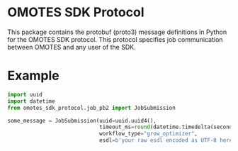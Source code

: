 # OMOTES SDK Protocol
This package contains the protobuf (proto3) message definitions in Python for the OMOTES SDK protocol.
This protocol specifies job communication between OMOTES and any user of the SDK.

# Example
```python
import uuid
import datetime
from omotes_sdk_protocol.job_pb2 import JobSubmission

some_message = JobSubmission(uuid=uuid.uuid4(),
                             timeout_ms=round(datetime.timedelta(seconds=10).total_seconds() * 1000),
                             workflow_type="grow_optimizer",
                             esdl=b'your raw esdl encoded as UTF-8 here')
```
